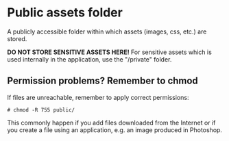 # Public assets folder

A publicly accessible folder within which assets (images, css, etc.) are stored.

**DO NOT STORE SENSITIVE ASSETS HERE!** For sensitive assets which is used internally in the application, use the "/private" folder.

## Permission problems? Remember to chmod

If files are unreachable, remember to apply correct permissions:

```
# chmod -R 755 public/
```
This commonly happen if you add files downloaded from the Internet or if you create a file using an application, e.g. an image produced in Photoshop.
